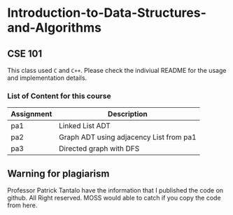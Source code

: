 # Introduction-to-Data-Structures-and-Algorithms

## CSE 101

This class used `C` and `C++`. Please check the indiviual README for the usage and implementation details.

### List of Content for this course
| Assignment | Description |
| ----------- | ----------- |
| pa1 | Linked List ADT |
| pa2 | Graph ADT using adjacency List from pa1 |
| pa3 | Directed graph with DFS |



## Warning for plagiarism
Professor Patrick Tantalo have the information that I published the code on github. All Right reserved. MOSS would able to catch if you copy the code from here.